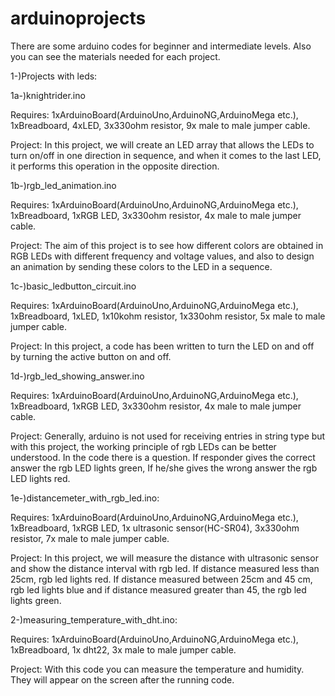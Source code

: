 # arduinoprojects

There are some arduino codes for beginner and intermediate levels. Also you can see the materials needed for each project. 


1-)Projects with leds:


1a-)knightrider.ino 

Requires: 1xArduinoBoard(ArduinoUno,ArduinoNG,ArduinoMega etc.), 1xBreadboard, 4xLED, 3x330ohm resistor, 9x male to male jumper cable.  

Project: In this project, we will create an LED array that allows the LEDs to turn on/off in one direction in sequence, and when it comes to the last LED, it performs this operation in the opposite direction. 

1b-)rgb_led_animation.ino

Requires: 1xArduinoBoard(ArduinoUno,ArduinoNG,ArduinoMega etc.), 1xBreadboard, 1xRGB LED, 3x330ohm resistor, 4x male to male jumper cable.

Project: The aim of this project is to see how different colors are obtained in RGB LEDs with different frequency and voltage values, and also to design an animation by sending these colors to the LED in a sequence. 

1c-)basic_ledbutton_circuit.ino

Requires: 1xArduinoBoard(ArduinoUno,ArduinoNG,ArduinoMega etc.), 1xBreadboard, 1xLED, 1x10kohm resistor, 1x330ohm resistor, 5x male to male jumper cable.

Project: In this project, a code has been written to turn the LED on and off by turning the active button on and off.

1d-)rgb_led_showing_answer.ino

Requires: 1xArduinoBoard(ArduinoUno,ArduinoNG,ArduinoMega etc.), 1xBreadboard, 1xRGB LED, 3x330ohm resistor, 4x male to male jumper cable.

Project: Generally, arduino is not used for receiving entries in string type but with this project, the working principle of rgb LEDs can be better understood. In the code there is a question. If responder gives the correct answer the rgb LED lights green, If he/she gives the wrong answer the rgb LED lights red.


1e-)distancemeter_with_rgb_led.ino:

Requires: 1xArduinoBoard(ArduinoUno,ArduinoNG,ArduinoMega etc.), 1xBreadboard,  1xRGB LED, 1x ultrasonic sensor(HC-SR04), 3x330ohm resistor, 7x male to male jumper cable.

Project: In this project, we will measure the distance with ultrasonic sensor and show the distance interval with rgb led. If distance measured less than 25cm, rgb led lights red. If distance measured between 25cm and 45 cm, rgb led lights blue and if distance measured greater than 45, the rgb led lights green.


2-)measuring_temperature_with_dht.ino:

Requires: 1xArduinoBoard(ArduinoUno,ArduinoNG,ArduinoMega etc.), 1xBreadboard, 1x dht22, 3x male to male jumper cable.

Project: With this code you can measure the temperature and humidity. They will appear on the screen after the running code.
